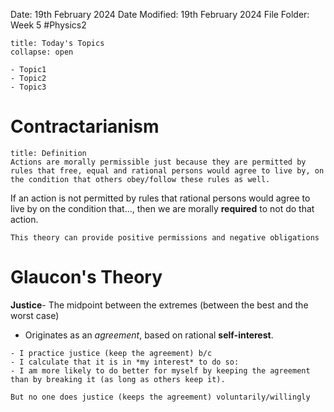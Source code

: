 Date: 19th February 2024
Date Modified: 19th February 2024
File Folder: Week 5
#Physics2

```ad-abstract
title: Today's Topics
collapse: open

- Topic1
- Topic2
- Topic3

```

# Contractarianism

```ad-summary
title: Definition
Actions are morally permissible just because they are permitted by rules that free, equal and rational persons would agree to live by, on the condition that others obey/follow these rules as well.
```

If an action is not permitted by rules that rational persons would agree to live by on the condition that..., then we are morally **required** to not do that action.

```ad-important
This theory can provide positive permissions and negative obligations
```
# Glaucon's Theory

**Justice**- The midpoint between the extremes (between the best and the worst case)
- Originates as an *agreement*, based on rational **self-interest**.

```ad-example
- I practice justice (keep the agreement) b/c
- I calculate that it is in *my interest* to do so:
- I am more likely to do better for myself by keeping the agreement than by breaking it (as long as others keep it).
```

```ad-note
But no one does justice (keeps the agreement) voluntarily/willingly
```

